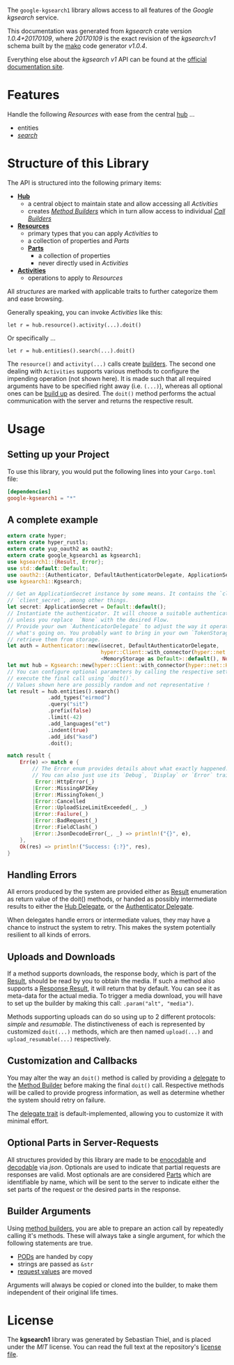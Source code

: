 <!---
DO NOT EDIT !
This file was generated automatically from 'src/mako/api/README.md.mako'
DO NOT EDIT !
-->
The `google-kgsearch1` library allows access to all features of the *Google kgsearch* service.

This documentation was generated from *kgsearch* crate version *1.0.4+20170109*, where *20170109* is the exact revision of the *kgsearch:v1* schema built by the [mako](http://www.makotemplates.org/) code generator *v1.0.4*.

Everything else about the *kgsearch* *v1* API can be found at the
[official documentation site](https://developers.google.com/knowledge-graph/).
# Features

Handle the following *Resources* with ease from the central [hub](https://docs.rs/google-kgsearch1/1.0.4+20170109/google_kgsearch1/struct.Kgsearch.html) ... 

* entities
 * [*search*](https://docs.rs/google-kgsearch1/1.0.4+20170109/google_kgsearch1/struct.EntitySearchCall.html)




# Structure of this Library

The API is structured into the following primary items:

* **[Hub](https://docs.rs/google-kgsearch1/1.0.4+20170109/google_kgsearch1/struct.Kgsearch.html)**
    * a central object to maintain state and allow accessing all *Activities*
    * creates [*Method Builders*](https://docs.rs/google-kgsearch1/1.0.4+20170109/google_kgsearch1/trait.MethodsBuilder.html) which in turn
      allow access to individual [*Call Builders*](https://docs.rs/google-kgsearch1/1.0.4+20170109/google_kgsearch1/trait.CallBuilder.html)
* **[Resources](https://docs.rs/google-kgsearch1/1.0.4+20170109/google_kgsearch1/trait.Resource.html)**
    * primary types that you can apply *Activities* to
    * a collection of properties and *Parts*
    * **[Parts](https://docs.rs/google-kgsearch1/1.0.4+20170109/google_kgsearch1/trait.Part.html)**
        * a collection of properties
        * never directly used in *Activities*
* **[Activities](https://docs.rs/google-kgsearch1/1.0.4+20170109/google_kgsearch1/trait.CallBuilder.html)**
    * operations to apply to *Resources*

All *structures* are marked with applicable traits to further categorize them and ease browsing.

Generally speaking, you can invoke *Activities* like this:

```Rust,ignore
let r = hub.resource().activity(...).doit()
```

Or specifically ...

```ignore
let r = hub.entities().search(...).doit()
```

The `resource()` and `activity(...)` calls create [builders][builder-pattern]. The second one dealing with `Activities` 
supports various methods to configure the impending operation (not shown here). It is made such that all required arguments have to be 
specified right away (i.e. `(...)`), whereas all optional ones can be [build up][builder-pattern] as desired.
The `doit()` method performs the actual communication with the server and returns the respective result.

# Usage

## Setting up your Project

To use this library, you would put the following lines into your `Cargo.toml` file:

```toml
[dependencies]
google-kgsearch1 = "*"
```

## A complete example

```Rust
extern crate hyper;
extern crate hyper_rustls;
extern crate yup_oauth2 as oauth2;
extern crate google_kgsearch1 as kgsearch1;
use kgsearch1::{Result, Error};
use std::default::Default;
use oauth2::{Authenticator, DefaultAuthenticatorDelegate, ApplicationSecret, MemoryStorage};
use kgsearch1::Kgsearch;

// Get an ApplicationSecret instance by some means. It contains the `client_id` and 
// `client_secret`, among other things.
let secret: ApplicationSecret = Default::default();
// Instantiate the authenticator. It will choose a suitable authentication flow for you, 
// unless you replace  `None` with the desired Flow.
// Provide your own `AuthenticatorDelegate` to adjust the way it operates and get feedback about 
// what's going on. You probably want to bring in your own `TokenStorage` to persist tokens and
// retrieve them from storage.
let auth = Authenticator::new(&secret, DefaultAuthenticatorDelegate,
                              hyper::Client::with_connector(hyper::net::HttpsConnector::new(hyper_rustls::TlsClient::new())),
                              <MemoryStorage as Default>::default(), None);
let mut hub = Kgsearch::new(hyper::Client::with_connector(hyper::net::HttpsConnector::new(hyper_rustls::TlsClient::new())), auth);
// You can configure optional parameters by calling the respective setters at will, and
// execute the final call using `doit()`.
// Values shown here are possibly random and not representative !
let result = hub.entities().search()
             .add_types("eirmod")
             .query("sit")
             .prefix(false)
             .limit(-42)
             .add_languages("et")
             .indent(true)
             .add_ids("kasd")
             .doit();

match result {
    Err(e) => match e {
        // The Error enum provides details about what exactly happened.
        // You can also just use its `Debug`, `Display` or `Error` traits
         Error::HttpError(_)
        |Error::MissingAPIKey
        |Error::MissingToken(_)
        |Error::Cancelled
        |Error::UploadSizeLimitExceeded(_, _)
        |Error::Failure(_)
        |Error::BadRequest(_)
        |Error::FieldClash(_)
        |Error::JsonDecodeError(_, _) => println!("{}", e),
    },
    Ok(res) => println!("Success: {:?}", res),
}

```
## Handling Errors

All errors produced by the system are provided either as [Result](https://docs.rs/google-kgsearch1/1.0.4+20170109/google_kgsearch1/enum.Result.html) enumeration as return value of 
the doit() methods, or handed as possibly intermediate results to either the 
[Hub Delegate](https://docs.rs/google-kgsearch1/1.0.4+20170109/google_kgsearch1/trait.Delegate.html), or the [Authenticator Delegate](https://docs.rs/yup-oauth2/*/yup_oauth2/trait.AuthenticatorDelegate.html).

When delegates handle errors or intermediate values, they may have a chance to instruct the system to retry. This 
makes the system potentially resilient to all kinds of errors.

## Uploads and Downloads
If a method supports downloads, the response body, which is part of the [Result](https://docs.rs/google-kgsearch1/1.0.4+20170109/google_kgsearch1/enum.Result.html), should be
read by you to obtain the media.
If such a method also supports a [Response Result](https://docs.rs/google-kgsearch1/1.0.4+20170109/google_kgsearch1/trait.ResponseResult.html), it will return that by default.
You can see it as meta-data for the actual media. To trigger a media download, you will have to set up the builder by making
this call: `.param("alt", "media")`.

Methods supporting uploads can do so using up to 2 different protocols: 
*simple* and *resumable*. The distinctiveness of each is represented by customized 
`doit(...)` methods, which are then named `upload(...)` and `upload_resumable(...)` respectively.

## Customization and Callbacks

You may alter the way an `doit()` method is called by providing a [delegate](https://docs.rs/google-kgsearch1/1.0.4+20170109/google_kgsearch1/trait.Delegate.html) to the 
[Method Builder](https://docs.rs/google-kgsearch1/1.0.4+20170109/google_kgsearch1/trait.CallBuilder.html) before making the final `doit()` call. 
Respective methods will be called to provide progress information, as well as determine whether the system should 
retry on failure.

The [delegate trait](https://docs.rs/google-kgsearch1/1.0.4+20170109/google_kgsearch1/trait.Delegate.html) is default-implemented, allowing you to customize it with minimal effort.

## Optional Parts in Server-Requests

All structures provided by this library are made to be [enocodable](https://docs.rs/google-kgsearch1/1.0.4+20170109/google_kgsearch1/trait.RequestValue.html) and 
[decodable](https://docs.rs/google-kgsearch1/1.0.4+20170109/google_kgsearch1/trait.ResponseResult.html) via *json*. Optionals are used to indicate that partial requests are responses 
are valid.
Most optionals are are considered [Parts](https://docs.rs/google-kgsearch1/1.0.4+20170109/google_kgsearch1/trait.Part.html) which are identifiable by name, which will be sent to 
the server to indicate either the set parts of the request or the desired parts in the response.

## Builder Arguments

Using [method builders](https://docs.rs/google-kgsearch1/1.0.4+20170109/google_kgsearch1/trait.CallBuilder.html), you are able to prepare an action call by repeatedly calling it's methods.
These will always take a single argument, for which the following statements are true.

* [PODs][wiki-pod] are handed by copy
* strings are passed as `&str`
* [request values](https://docs.rs/google-kgsearch1/1.0.4+20170109/google_kgsearch1/trait.RequestValue.html) are moved

Arguments will always be copied or cloned into the builder, to make them independent of their original life times.

[wiki-pod]: http://en.wikipedia.org/wiki/Plain_old_data_structure
[builder-pattern]: http://en.wikipedia.org/wiki/Builder_pattern
[google-go-api]: https://github.com/google/google-api-go-client

# License
The **kgsearch1** library was generated by Sebastian Thiel, and is placed 
under the *MIT* license.
You can read the full text at the repository's [license file][repo-license].

[repo-license]: https://github.com/Byron/google-apis-rsblob/master/LICENSE.md
